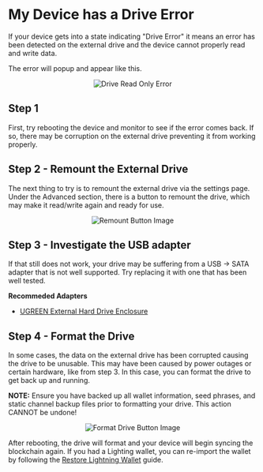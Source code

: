 # My Device has a Drive Error

If your device gets into a state indicating "Drive Error" it means an error has been detected on the external drive and the device cannot properly read and write data.

The error will popup and appear like this.

<center>
  <figure>
    <img src="/images/troubleshooting/warning_drive_readonly_1.png" alt="Drive Read Only Error">
  </figure>
</center>

## Step 1

First, try rebooting the device and monitor to see if the error comes back. If so, there may be corruption on the external drive preventing it from working properly.

## Step 2 - Remount the External Drive

The next thing to try is to remount the external drive via the settings page. Under the Advanced section, there is a button to remount the drive, which may make it read/write again and ready for use.

<center>
  <figure>
    <img src="/images/troubleshooting/warning_drive_readonly_2.png" alt="Remount Button Image">
  </figure>
</center>

## Step 3 - Investigate the USB adapter

If that still does not work, your drive may be suffering from a USB -> SATA adapter that is not well supported. Try replacing it with one that has been well tested.

**Recommeded Adapters**

+ [UGREEN External Hard Drive Enclosure](https://amzn.to/3b2gowf)

## Step 4 - Format the Drive

In some cases, the data on the external drive has been corrupted causing the drive to be unusable. This may have been caused by power outages or certain hardware, like from step 3. In this case, you can format the drive to get back up and running.

**NOTE:** Ensure you have backed up all wallet information, seed phrases, and static channel backup files prior to formatting your drive. This action CANNOT be undone!

<center>
  <figure>
    <img src="/images/troubleshooting/warning_drive_readonly_3.png" alt="Format Drive Button Image">
  </figure>
</center>

After rebooting, the drive will format and your device will begin syncing the blockchain again. If you had a Lighting wallet, you can re-import the wallet by following the [Restore Lightning Wallet](/lightning/restore) guide.
